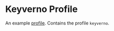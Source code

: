 # Keyverno Profile
An example [profile](https://github.com/weaveworks/profiles). Contains the profile `keyverno`.